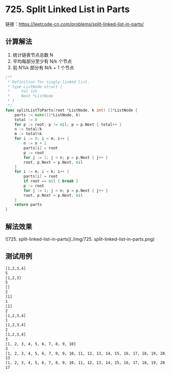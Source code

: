# 725. Split Linked List in Parts

链接：https://leetcode-cn.com/problems/split-linked-list-in-parts/

## 计算解法

1. 统计链表节点总数 N
2. 平均每部分至少有 N/k 个节点
3. 前 N%k 部分有 N/k + 1 个节点

```go
/**
 * Definition for singly-linked list.
 * type ListNode struct {
 *     Val int
 *     Next *ListNode
 * }
 */
func splitListToParts(root *ListNode, k int) []*ListNode {
    parts := make([]*ListNode, k)
    total := 0
    for p := root; p != nil; p = p.Next { total++ }
    n := total/k
    m := total%k
    for i := 0; i < m; i++ {
        n := n + 1
        parts[i] = root
        p := root
        for j := 1; j < n; p = p.Next { j++ }
        root, p.Next = p.Next, nil
    }
    for i := m; i < k; i++ {
        parts[i] = root
        if root == nil { break }
        p := root
        for j := 1; j < n; p = p.Next { j++ }
        root, p.Next = p.Next, nil
    }
    return parts
}
```

## 解法效果

![725. split-linked-list-in-parts](./img/725. split-linked-list-in-parts.png)

## 测试用例

```txt
[1,2,3,4]
5
[1,2,3]
5
[]
2
[1]
1
[1]
2
[1,2,3,4]
1
[1,2,3,4]
2
[1,2,3,4]
3
[1, 2, 3, 4, 5, 6, 7, 8, 9, 10]
3
[1, 2, 3, 4, 5, 6, 7, 8, 9, 10, 11, 12, 13, 14, 15, 16, 17, 18, 19, 20, 21, 22, 23, 24, 25, 26, 27, 28, 29, 30, 31]
13
[1, 2, 3, 4, 5, 6, 7, 8, 9, 10, 11, 12, 13, 14, 15, 16, 17, 18, 19, 20, 21, 22, 23, 24, 25, 26, 27, 28, 29, 30, 31]
17
```


